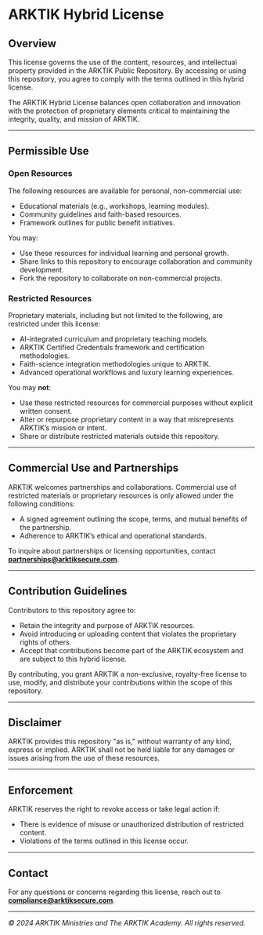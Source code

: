 # ARKTIK Hybrid License

## Overview

This license governs the use of the content, resources, and intellectual property provided in the ARKTIK Public Repository. By accessing or using this repository, you agree to comply with the terms outlined in this hybrid license.

The ARKTIK Hybrid License balances open collaboration and innovation with the protection of proprietary elements critical to maintaining the integrity, quality, and mission of ARKTIK.

---

## Permissible Use

### Open Resources
The following resources are available for personal, non-commercial use:
- Educational materials (e.g., workshops, learning modules).
- Community guidelines and faith-based resources.
- Framework outlines for public benefit initiatives.

You may:
- Use these resources for individual learning and personal growth.
- Share links to this repository to encourage collaboration and community development.
- Fork the repository to collaborate on non-commercial projects.

### Restricted Resources
Proprietary materials, including but not limited to the following, are restricted under this license:
- AI-integrated curriculum and proprietary teaching models.
- ARKTIK Certified Credentials framework and certification methodologies.
- Faith-science integration methodologies unique to ARKTIK.
- Advanced operational workflows and luxury learning experiences.

You may **not**:
- Use these restricted resources for commercial purposes without explicit written consent.
- Alter or repurpose proprietary content in a way that misrepresents ARKTIK’s mission or intent.
- Share or distribute restricted materials outside this repository.

---

## Commercial Use and Partnerships

ARKTIK welcomes partnerships and collaborations. Commercial use of restricted materials or proprietary resources is only allowed under the following conditions:
- A signed agreement outlining the scope, terms, and mutual benefits of the partnership.
- Adherence to ARKTIK’s ethical and operational standards.

To inquire about partnerships or licensing opportunities, contact **partnerships@arktiksecure.com**.

---

## Contribution Guidelines

Contributors to this repository agree to:
- Retain the integrity and purpose of ARKTIK resources.
- Avoid introducing or uploading content that violates the proprietary rights of others.
- Accept that contributions become part of the ARKTIK ecosystem and are subject to this hybrid license.

By contributing, you grant ARKTIK a non-exclusive, royalty-free license to use, modify, and distribute your contributions within the scope of this repository.

---

## Disclaimer

ARKTIK provides this repository "as is," without warranty of any kind, express or implied. ARKTIK shall not be held liable for any damages or issues arising from the use of these resources.

---

## Enforcement

ARKTIK reserves the right to revoke access or take legal action if:
- There is evidence of misuse or unauthorized distribution of restricted content.
- Violations of the terms outlined in this license occur.

---

## Contact

For any questions or concerns regarding this license, reach out to **compliance@arktiksecure.com**.

---

*© 2024 ARKTIK Ministries and The ARKTIK Academy. All rights reserved.*
